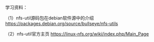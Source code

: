 
学习资料：

（1）nfs-util源码包在debian软件源中的介绍
https://packages.debian.org/source/bullseye/nfs-utils

（2）nfs-util官方主页
https://linux-nfs.org/wiki/index.php/Main_Page

